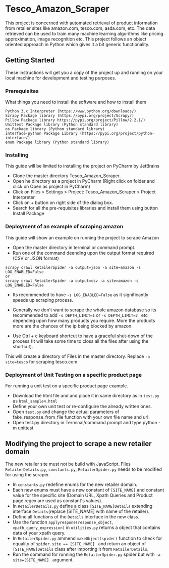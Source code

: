 # Tesco_Amazon_Scraper

This project is concerned with automated retrieval of product information from retailer sites like amazon.com, tesco.com, asda.com, etc. The data retrieved can be used to train many machine learning algorithms like pricing approximation, image recognition etc. This project follows an object oriented approach in Python which gives it a bit generic functionality. 

## Getting Started

These instructions will get you a copy of the project up and running on your local machine for development and testing purposes.

### Prerequisites

What things you need to install the software and how to install them

```
Python 3.x Interpreter (https://www.python.org/downloads/)
Scrapy Package library (https://pypi.org/project/Scrapy/)
Pillow Package library https://pypi.org/project/Pillow/2.2.1/)
Unittest Package library (Python standard library)
os Package library (Python standard library)
interface-python Package Library (https://pypi.org/project/python-interface/)
enum Package library (Python standard library)
```

### Installing

This guide will be limited to installing the project on PyCharm by JetBrains

* Clone the master directory Tesco_Amazon_Scraper.
* Open he directory as a project in PyCharm (Right click on folder and click on Open as project in PyCharm)
* Click on Files > Settings > Project: Tesco_Amazon_Scraper > Project Interpreter  
* Click on + button on right side of the dialog box.
* Search for all the pre-requisites libraries and install them using button Install Package 

### Deployment of an example of scraping amazon

This guide will show an example on running the project to scrape Amazon

* Open the master directory in terminal or command prompt.
* Run one of the command deending upon the output format required (CSV or JSON format)
```
scrapy crawl RetailerSpider -a output=json -a site=amazon -s LOG_ENABLED=False
or
scrapy crawl RetailerSpider -a output=csv -a site=amazon -s LOG_ENABLED=False
```
* Its recommended to have ```-s LOG_ENABLED=False``` as it significantly speeds up scraping process.
* Generally we don't want to scrape the whole amazon database so its recommended to add ```-s DEPTH_LIMIT=1``` or ```-s DEPTH_LIMIT=2 ``` etc depending upon how many products you require. More the products more are the chances of the ip being blocked by amazon.

* Use Ctrl + c keyboard shortcut to have a graceful shut-down of the process (It will take some time to closs all the files after using the shortcut).

This will create a directory of Files in the master directory. Replace ```-a site=tesco``` for scraping tesco.com.

### Deployment of Unit Testing on a specific product page
  
For running a unit test on a specific product page example.

* Download the html file and and place it in same directory as in ```test.py``` as ```html_sample4.html```
* Define your own unit test or re-configuire the already written ones.
* Open ```test.py``` and change the actual parameters of fake_response_from_file function with your own file name and url.
* Open test.py directory in Terminal/command prompt and type python -m unittest

## Modifying the project to scrape a new retailer domain

The new retailer site must not be build with JavaScript. Files ```RetailerDetails.py```, ```constants.py```, ```RetailerSpider.py``` needs to be modified for using the scraper.

* In ```constants.py``` redefine enums for the new retailer domain.
* Each new enums must have a new constant of ```[SITE_NAME]``` and constant value for the specific site (Domain URL, Xpath Queries and Product page regex are used as constant's values).
* In ```RetailerDetails.py``` define a class ```[SITE_NAME]Details``` extending interface ```Details```(replace [SITE_NAME] with name of the retailer).
* Define all functions of the ```Details``` interface in the new class.
* Use the function ```applyrespone(response_object, xpath_query_expression)``` in ```utilities.py``` returns a object that contains data of your xpath query.
* In ```RetailerSpider.py``` ammend ```makeObject(spider)``` function to check for equality of ```spider.site == [SITE_NAME] ``` and return an object of ```[SITE_NAME]Details``` class after importing it from ```RetailerDetails```.
* Run the command for running the ```RetailerSpider.py``` spider but with ```-a site=[SITE_NAME] ``` argument.
